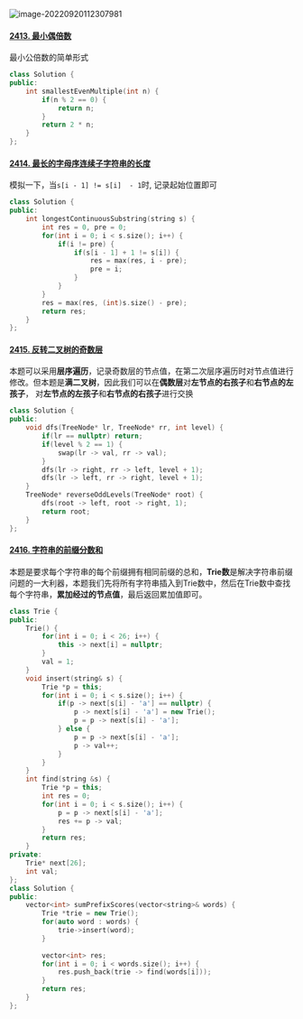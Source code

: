 ![image-20220920112307981](https://typora-lghost.oss-cn-shanghai.aliyuncs.com/img/202209201123045.png)

#### [2413. 最小偶倍数](https://leetcode.cn/problems/smallest-even-multiple/)

最小公倍数的简单形式

```C++
class Solution {
public:
    int smallestEvenMultiple(int n) {
        if(n % 2 == 0) {
            return n;
        }
        return 2 * n;
    }
};
```



#### [2414. 最长的字母序连续子字符串的长度](https://leetcode.cn/problems/length-of-the-longest-alphabetical-continuous-substring/)

模拟一下，当``s[i - 1] != s[i]  - 1``时, 记录起始位置即可

```C++
class Solution {
public:
    int longestContinuousSubstring(string s) {
        int res = 0, pre = 0;
        for(int i = 0; i < s.size(); i++) {
            if(i != pre) {
                if(s[i - 1] + 1 != s[i]) {
                    res = max(res, i - pre);
                    pre = i;
                }
            }
        }
        res = max(res, (int)s.size() - pre); 
        return res;
    }
};
```



#### [2415. 反转二叉树的奇数层](https://leetcode.cn/problems/reverse-odd-levels-of-binary-tree/)

本题可以采用**层序遍历**，记录奇数层的节点值，在第二次层序遍历时对节点值进行修改。但本题是**满二叉树**，因此我们可以在**偶数层**对**左节点的右孩子**和**右节点的左孩子**， 对**左节点的左孩子**和**右节点的右孩子**进行交换

```C++
class Solution {
public:
    void dfs(TreeNode* lr, TreeNode* rr, int level) {
        if(lr == nullptr) return;
        if(level % 2 == 1) {
            swap(lr -> val, rr -> val);
        } 
        dfs(lr -> right, rr -> left, level + 1);
        dfs(lr -> left, rr -> right, level + 1);
    }
    TreeNode* reverseOddLevels(TreeNode* root) {
        dfs(root -> left, root -> right, 1);
        return root;
    }
};
```



#### [2416. 字符串的前缀分数和](https://leetcode.cn/problems/sum-of-prefix-scores-of-strings/)

本题是要求每个字符串的每个前缀拥有相同前缀的总和，**Trie数**是解决字符串前缀问题的一大利器，本题我们先将所有字符串插入到Trie数中，然后在Trie数中查找每个字符串，**累加经过的节点值**，最后返回累加值即可。

```C++
class Trie {
public:
    Trie() {
        for(int i = 0; i < 26; i++) {
            this -> next[i] = nullptr;
        }
        val = 1;
    }
    void insert(string& s) {
        Trie *p = this;
        for(int i = 0; i < s.size(); i++) {
            if(p -> next[s[i] - 'a'] == nullptr) {
                p -> next[s[i] - 'a'] = new Trie();
                p = p -> next[s[i] - 'a'];
            } else {
                p = p -> next[s[i] - 'a'];
                p -> val++;
            }   
        }
    }
    int find(string &s) {
        Trie *p = this;
        int res = 0;
        for(int i = 0; i < s.size(); i++) {
            p = p -> next[s[i] - 'a'];
            res += p -> val;
        }
        return res;
    }
private:
    Trie* next[26];
    int val;
};
class Solution {
public:
    vector<int> sumPrefixScores(vector<string>& words) {
        Trie *trie = new Trie();
        for(auto word : words) {
            trie->insert(word);
        }
        
        vector<int> res;
        for(int i = 0; i < words.size(); i++) {
            res.push_back(trie -> find(words[i]));
        }
        return res;
    }
};
```

